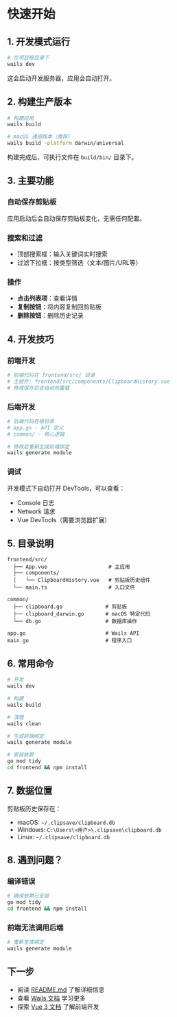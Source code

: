 # 快速开始

## 1. 开发模式运行

```bash
# 在项目根目录下
wails dev
```

这会启动开发服务器，应用会自动打开。

## 2. 构建生产版本

```bash
# 构建应用
wails build

# macOS 通用版本（推荐）
wails build -platform darwin/universal
```

构建完成后，可执行文件在 `build/bin/` 目录下。

## 3. 主要功能

### 自动保存剪贴板
应用启动后会自动保存剪贴板变化，无需任何配置。

### 搜索和过滤
- 顶部搜索框：输入关键词实时搜索
- 过滤下拉框：按类型筛选（文本/图片/URL等）

### 操作
- **点击列表项**：查看详情
- **复制按钮**：将内容复制回剪贴板
- **删除按钮**：删除历史记录

## 4. 开发技巧

### 前端开发
```bash
# 前端代码在 frontend/src/ 目录
# 主组件: frontend/src/components/ClipboardHistory.vue
# 修改保存后会自动热重载
```

### 后端开发
```bash
# 后端代码在根目录
# app.go - API 定义
# common/ - 核心逻辑

# 修改后重新生成前端绑定
wails generate module
```

### 调试
开发模式下自动打开 DevTools，可以查看：
- Console 日志
- Network 请求
- Vue DevTools（需要浏览器扩展）

## 5. 目录说明

```
frontend/src/
  ├── App.vue                    # 主应用
  ├── components/
  │   └── ClipboardHistory.vue   # 剪贴板历史组件
  └── main.ts                    # 入口文件

common/
  ├── clipboard.go              # 剪贴板
  ├── clipboard_darwin.go       # macOS 特定代码
  └── db.go                     # 数据库操作

app.go                          # Wails API
main.go                         # 程序入口
```

## 6. 常用命令

```bash
# 开发
wails dev

# 构建
wails build

# 清理
wails clean

# 生成前端绑定
wails generate module

# 安装依赖
go mod tidy
cd frontend && npm install
```

## 7. 数据位置

剪贴板历史保存在：
- macOS: `~/.clipsave/clipboard.db`
- Windows: `C:\Users\<用户>\.clipsave\clipboard.db`
- Linux: `~/.clipsave/clipboard.db`

## 8. 遇到问题？

### 编译错误
```bash
# 确保依赖已安装
go mod tidy
cd frontend && npm install
```

### 前端无法调用后端
```bash
# 重新生成绑定
wails generate module
```

## 下一步

- 阅读 [README.md](README.md) 了解详细信息
- 查看 [Wails 文档](https://wails.io) 学习更多
- 探索 [Vue 3 文档](https://vuejs.org) 了解前端开发


